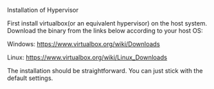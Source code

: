 Installation of Hypervisor
   
First install virtualbox(or an equivalent hypervisor) on the host system. Download the binary from the links below according to your host OS:

Windows: https://www.virtualbox.org/wiki/Downloads 

Linux: https://www.virtualbox.org/wiki/Linux_Downloads 

The installation should be straightforward. You can just stick with the default settings. 
